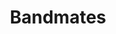 ---
title: Bandmates
photo: bandmates
permalink: bandmates/
description: "Composition is always key to a great photo, but preparation and gear matters. Knowing I wanted bright and sharp concert photos meant bringing the right lenses, and my camera's noise-handling makes me feel like I'm cheating capturing the action!"
---